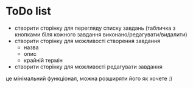 # ToDo list

* створити сторінку для перегляду списку завдань (табличка з кнопками біля кожного завдання виконано/редагувати/видалити)
* створити сторінку для можливості створення завдання
  * назва
  * опис
  * крайній термін
* створити сторінку для можливості редагувати завдання

це мінімальний функціонал, можна розширяти його як хочете :)